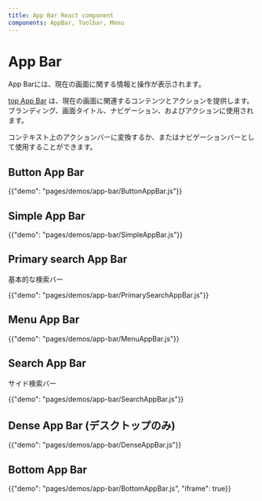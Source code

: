 ```yaml
---
title: App Bar React component
components: AppBar, Toolbar, Menu
---
```

# App Bar

<p class="description">App Barには、現在の画面に関する情報と操作が表示されます。</p>

[top App Bar](https://material.io/design/components/app-bars-top.html) は、現在の画面に関連するコンテンツとアクションを提供します。 ブランディング、画面タイトル、ナビゲーション、およびアクションに使用されます。

コンテキスト上のアクションバーに変換するか、またはナビゲーションバーとして使用することができます。

## Button App Bar

{{"demo": "pages/demos/app-bar/ButtonAppBar.js"}}

## Simple App Bar

{{"demo": "pages/demos/app-bar/SimpleAppBar.js"}}

## Primary search App Bar

基本的な検索バー

{{"demo": "pages/demos/app-bar/PrimarySearchAppBar.js"}}

## Menu App Bar

{{"demo": "pages/demos/app-bar/MenuAppBar.js"}}

## Search App Bar

サイド検索バー

{{"demo": "pages/demos/app-bar/SearchAppBar.js"}}

## Dense App Bar (デスクトップのみ)

{{"demo": "pages/demos/app-bar/DenseAppBar.js"}}

## Bottom App Bar

{{"demo": "pages/demos/app-bar/BottomAppBar.js", "iframe": true}}